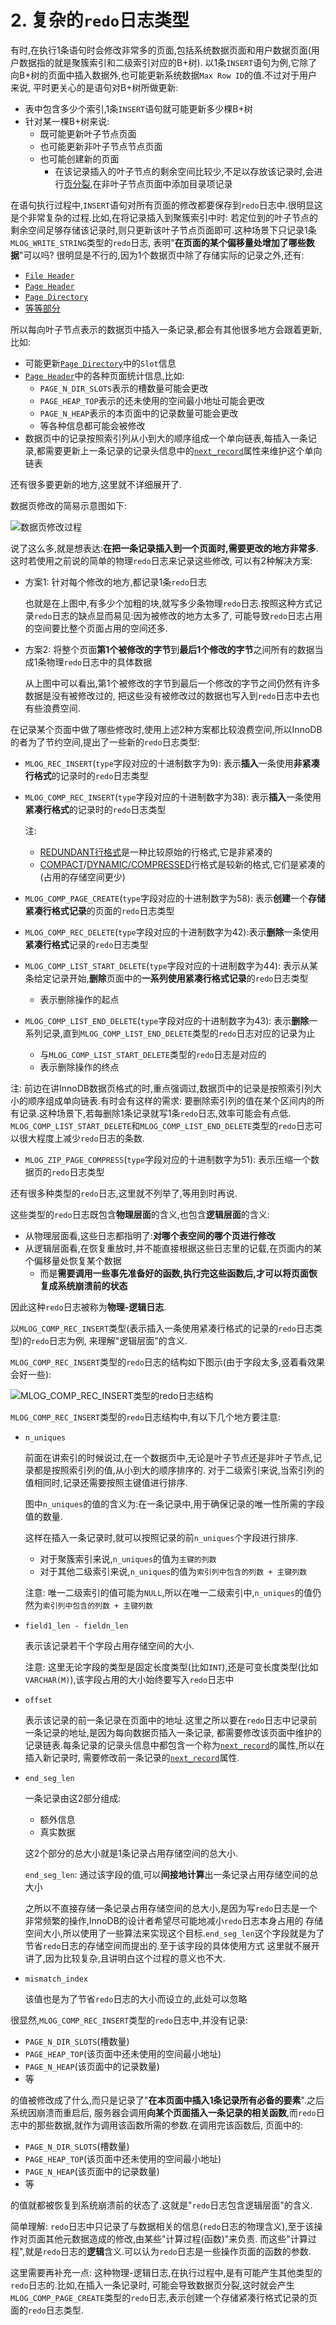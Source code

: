 # 2. 复杂的`redo`日志类型

有时,在执行1条语句时会修改非常多的页面,包括系统数据页面和用户数据页面(用户数据指的就是聚簇索引和二级索引对应的B+树).
以1条`INSERT`语句为例,它除了向B+树的页面中插入数据外,也可能更新系统数据`Max Row ID`的值.不过对于用户来说,
平时更关心的是语句对B+树所做更新:

- 表中包含多少个索引,1条`INSERT`语句就可能更新多少棵B+树
- 针对某一棵B+树来说:
  - 既可能更新叶子节点页面
  - 也可能更新非叶子节点节点页面
  - 也可能创建新的页面
    - 在该记录插入的叶子节点的剩余空间比较少,不足以存放该记录时,会进行[页分裂](https://github.com/rayallen20/howDoesMySQLWork/blob/main/%E7%AC%AC6%E7%AB%A0%20%E5%BF%AB%E9%80%9F%E6%9F%A5%E8%AF%A2%E7%9A%84%E7%A7%98%E7%B1%8D--B%2B%E6%A0%91%E7%B4%A2%E5%BC%95/2.%20%E7%B4%A2%E5%BC%95/1.%20%E4%B8%80%E4%B8%AA%E7%AE%80%E5%8D%95%E7%9A%84%E7%B4%A2%E5%BC%95%E6%96%B9%E6%A1%88/1.%20%E4%B8%8B%E4%B8%80%E4%B8%AA%E6%95%B0%E6%8D%AE%E9%A1%B5%E4%B8%AD%E7%9A%84%E7%94%A8%E6%88%B7%E8%AE%B0%E5%BD%95%E7%9A%84%E4%B8%BB%E9%94%AE%E5%80%BC%E5%BF%85%E9%A1%BB%E5%A4%A7%E4%BA%8E%E4%B8%8A%E4%B8%80%E4%B8%AA%E9%A1%B5%E4%B8%AD%E7%94%A8%E6%88%B7%E8%AE%B0%E5%BD%95%E7%9A%84%E4%B8%BB%E9%94%AE%E5%80%BC.md),在非叶子节点页面中添加目录项记录

在语句执行过程中,`INSERT`语句对所有页面的修改都要保存到`redo`日志中.很明显这是个非常复杂的过程.比如,在将记录插入到聚簇索引中时:
若定位到的叶子节点的剩余空间足够存储该记录时,则只更新该叶子节点页面即可.这种场景下只记录1条`MLOG_WRITE_STRING`类型的`redo`日志,
表明"**在页面的某个偏移量处增加了哪些数据**"可以吗? 很明显是不行的,因为1个数据页中除了存储实际的记录之外,还有:

- [`File Header`](https://github.com/rayallen20/howDoesMySQLWork/blob/main/%E7%AC%AC5%E7%AB%A0%20%E7%9B%9B%E6%94%BE%E8%AE%B0%E5%BD%95%E7%9A%84%E5%A4%A7%E7%9B%92%E5%AD%90--InnoDB%E6%95%B0%E6%8D%AE%E9%A1%B5%E7%BB%93%E6%9E%84/6.%20File%20Header(%E6%96%87%E4%BB%B6%E5%A4%B4%E9%83%A8).md)
- [`Page Header`](https://github.com/rayallen20/howDoesMySQLWork/blob/main/%E7%AC%AC5%E7%AB%A0%20%E7%9B%9B%E6%94%BE%E8%AE%B0%E5%BD%95%E7%9A%84%E5%A4%A7%E7%9B%92%E5%AD%90--InnoDB%E6%95%B0%E6%8D%AE%E9%A1%B5%E7%BB%93%E6%9E%84/5.%20Page%20Header(%E9%A1%B5%E9%9D%A2%E5%A4%B4%E9%83%A8).md)
- [`Page Directory`](https://github.com/rayallen20/howDoesMySQLWork/blob/main/%E7%AC%AC5%E7%AB%A0%20%E7%9B%9B%E6%94%BE%E8%AE%B0%E5%BD%95%E7%9A%84%E5%A4%A7%E7%9B%92%E5%AD%90--InnoDB%E6%95%B0%E6%8D%AE%E9%A1%B5%E7%BB%93%E6%9E%84/4.%20Page%20Directory(%E9%A1%B5%E7%9B%AE%E5%BD%95).md)
- [等等部分](https://github.com/rayallen20/howDoesMySQLWork/tree/main/%E7%AC%AC5%E7%AB%A0%20%E7%9B%9B%E6%94%BE%E8%AE%B0%E5%BD%95%E7%9A%84%E5%A4%A7%E7%9B%92%E5%AD%90--InnoDB%E6%95%B0%E6%8D%AE%E9%A1%B5%E7%BB%93%E6%9E%84)

所以每向叶子节点表示的数据页中插入一条记录,都会有其他很多地方会跟着更新,比如:

- 可能更新[`Page Directory`](https://github.com/rayallen20/howDoesMySQLWork/blob/main/%E7%AC%AC5%E7%AB%A0%20%E7%9B%9B%E6%94%BE%E8%AE%B0%E5%BD%95%E7%9A%84%E5%A4%A7%E7%9B%92%E5%AD%90--InnoDB%E6%95%B0%E6%8D%AE%E9%A1%B5%E7%BB%93%E6%9E%84/4.%20Page%20Directory(%E9%A1%B5%E7%9B%AE%E5%BD%95).md)中的`Slot`信息
- [`Page Header`](https://github.com/rayallen20/howDoesMySQLWork/blob/main/%E7%AC%AC5%E7%AB%A0%20%E7%9B%9B%E6%94%BE%E8%AE%B0%E5%BD%95%E7%9A%84%E5%A4%A7%E7%9B%92%E5%AD%90--InnoDB%E6%95%B0%E6%8D%AE%E9%A1%B5%E7%BB%93%E6%9E%84/5.%20Page%20Header(%E9%A1%B5%E9%9D%A2%E5%A4%B4%E9%83%A8).md)中的各种页面统计信息,比如:
  - `PAGE_N_DIR_SLOTS`表示的槽数量可能会更改
  - `PAGE_HEAP_TOP`表示的还未使用的空间最小地址可能会更改
  - `PAGE_N_HEAP`表示的本页面中的记录数量可能会更改
  - 等各种信息都可能会被修改
- 数据页中的记录按照索引列从小到大的顺序组成一个单向链表,每插入一条记录,都需要更新上一条记录的记录头信息中的[`next_record`](https://github.com/rayallen20/howDoesMySQLWork/blob/f67756ef76cd4d4dcedeb4d7f782eb74d3a39bba/%E7%AC%AC5%E7%AB%A0%20%E7%9B%9B%E6%94%BE%E8%AE%B0%E5%BD%95%E7%9A%84%E5%A4%A7%E7%9B%92%E5%AD%90--InnoDB%E6%95%B0%E6%8D%AE%E9%A1%B5%E7%BB%93%E6%9E%84/3.%20%E8%AE%B0%E5%BD%95%E5%9C%A8%E9%A1%B5%E4%B8%AD%E7%9A%84%E5%AD%98%E5%82%A8/1.%20%E8%AE%B0%E5%BD%95%E5%A4%B4%E4%BF%A1%E6%81%AF/6.%20next_record.md)属性来维护这个单向链表

还有很多要更新的地方,这里就不详细展开了.

数据页修改的简易示意图如下:

![数据页修改过程](./img/数据页修改过程.jpg)

说了这么多,就是想表达:**在把一条记录插入到一个页面时,需要更改的地方非常多**.这时若使用之前说的简单的物理`redo`日志来记录这些修改,
可以有2种解决方案:

- 方案1: 针对每个修改的地方,都记录1条`redo`日志

    也就是在上图中,有多少个加粗的块,就写多少条物理`redo`日志.按照这种方式记录`redo`日志的缺点显而易见:因为被修改的地方太多了,
    可能导致`redo`日志占用的空间要比整个页面占用的空间还多.

- 方案2: 将整个页面**第1个被修改的字节**到**最后1个修改的字节**之间所有的数据当成1条物理`redo`日志中的具体数据

    从上图中可以看出,第1个被修改的字节到最后一个修改的字节之间仍然有许多数据是没有被修改过的,
    把这些没有被修改过的数据也写入到`redo`日志中去也有些浪费空间.

在记录某个页面中做了哪些修改时,使用上述2种方案都比较浪费空间,所以InnoDB的者为了节约空间,提出了一些新的`redo`日志类型:

- `MLOG_REC_INSERT`(`type`字段对应的十进制数字为9): 表示**插入**一条使用**非紧凑行格式**的记录时的`redo`日志类型
- `MLOG_COMP_REC_INSERT`(`type`字段对应的十进制数字为38): 表示**插入**一条使用**紧凑行格式**的记录时的`redo`日志类型

    注:

    - [REDUNDANT行格式](https://github.com/rayallen20/howDoesMySQLWork/tree/main/%E7%AC%AC4%E7%AB%A0%20%E4%BB%8E%E4%B8%80%E6%9D%A1%E8%AE%B0%E5%BD%95%E8%AF%B4%E8%B5%B7--InnoDB%E8%AE%B0%E5%BD%95%E5%AD%98%E5%82%A8%E7%BB%93%E6%9E%84/3.%20InnoDB%E8%A1%8C%E6%A0%BC%E5%BC%8F/3.%20REDUNDANT%E8%A1%8C%E6%A0%BC%E5%BC%8F)是一种比较原始的行格式,它是非紧凑的
    - [COMPACT](https://github.com/rayallen20/howDoesMySQLWork/tree/main/%E7%AC%AC4%E7%AB%A0%20%E4%BB%8E%E4%B8%80%E6%9D%A1%E8%AE%B0%E5%BD%95%E8%AF%B4%E8%B5%B7--InnoDB%E8%AE%B0%E5%BD%95%E5%AD%98%E5%82%A8%E7%BB%93%E6%9E%84/3.%20InnoDB%E8%A1%8C%E6%A0%BC%E5%BC%8F/2.%20COMPACT%E8%A1%8C%E6%A0%BC%E5%BC%8F)/[DYNAMIC/COMPRESSED](https://github.com/rayallen20/howDoesMySQLWork/blob/main/%E7%AC%AC4%E7%AB%A0%20%E4%BB%8E%E4%B8%80%E6%9D%A1%E8%AE%B0%E5%BD%95%E8%AF%B4%E8%B5%B7--InnoDB%E8%AE%B0%E5%BD%95%E5%AD%98%E5%82%A8%E7%BB%93%E6%9E%84/3.%20InnoDB%E8%A1%8C%E6%A0%BC%E5%BC%8F/5.%20DYNAMIC%E5%92%8CCOMPRESSED%E8%A1%8C%E6%A0%BC%E5%BC%8F.md)行格式是较新的格式,它们是紧凑的(占用的存储空间更少)

- `MLOG_COMP_PAGE_CREATE`(`type`字段对应的十进制数字为58): 表示**创建**一个**存储紧凑行格式记录**的页面的`redo`日志类型
- `MLOG_COMP_REC_DELETE`(`type`字段对应的十进制数字为42):表示**删除**一条使用**紧凑行格式**记录的`redo`日志类型
- `MLOG_COMP_LIST_START_DELETE`(`type`字段对应的十进制数字为44): 表示从某条给定记录开始,**删除**页面中的**一系列使用紧凑行格式记录**的`redo`日志类型
  - 表示删除操作的起点
- `MLOG_COMP_LIST_END_DELETE`(`type`字段对应的十进制数字为43): 表示**删除**一系列记录,直到`MLOG_COMP_LIST_END_DELETE`类型的`redo`日志对应的记录为止
  - 与`MLOG_COMP_LIST_START_DELETE`类型的`redo`日志是对应的
  - 表示删除操作的终点

注: 前边在讲InnoDB数据页格式的时,重点强调过,数据页中的记录是按照索引列大小的顺序组成单向链表.有时会有这样的需求:
要删除索引列的值在某个区间内的所有记录.这种场景下,若每删除1条记录就写1条`redo`日志,效率可能会有点低.
`MLOG_COMP_LIST_START_DELETE`和`MLOG_COMP_LIST_END_DELETE`类型的`redo`日志可以很大程度上减少`redo`日志的条数.

- `MLOG_ZIP_PAGE_COMPRESS`(`type`字段对应的十进制数字为51): 表示压缩一个数据页的`redo`日志类型

还有很多种类型的`redo`日志,这里就不列举了,等用到时再说.

这些类型的`redo`日志既包含**物理层面**的含义,也包含**逻辑层面**的含义:

- 从物理层面看,这些日志都指明了:**对哪个表空间的哪个页进行修改**
- 从逻辑层面看,在恢复重放时,并不能直接根据这些日志里的记载,在页面内的某个偏移量处恢复某个数据
  - 而是**需要调用一些事先准备好的函数,执行完这些函数后,才可以将页面恢复成系统崩溃前的状态**

因此这种`redo`日志被称为**物理-逻辑日志**.

以`MLOG_COMP_REC_INSERT`类型(表示插入一条使用紧凑行格式的记录的`redo`日志类型)的`redo`日志为例,
来理解"逻辑层面"的含义.

`MLOG_COMP_REC_INSERT`类型的`redo`日志的结构如下图示(由于字段太多,竖着看效果会好一些):

![MLOG_COMP_REC_INSERT类型的redo日志结构](./img/MLOG_COMP_REC_INSERT类型的redo日志结构.jpg)

`MLOG_COMP_REC_INSERT`类型的`redo`日志结构中,有以下几个地方要注意:

- `n_uniques`

    前面在讲索引的时候说过,在一个数据页中,无论是叶子节点还是非叶子节点,记录都是按照索引列的值,从小到大的顺序排序的.
    对于二级索引来说,当索引列的值相同时,记录还需要按照主键值进行排序.
    
    图中`n_uniques`的值的含义为:在一条记录中,用于确保记录的唯一性所需的字段值的数量.
    
    这样在插入一条记录时,就可以按照记录的前`n_uniques`个字段进行排序.
    
    - 对于聚簇索引来说,`n_uniques`的值为`主键的列数`
    - 对于其他二级索引来说,`n_uniques`的值为`索引列中包含的列数 + 主键列数`

    注意: 唯一二级索引的值可能为`NULL`,所以在唯一二级索引中,`n_uniques`的值仍然为`索引列中包含的列数 + 主键列数` 

- `field1_len - fieldn_len`

    表示该记录若干个字段占用存储空间的大小.
    
    注意: 这里无论字段的类型是固定长度类型(比如`INT`),还是可变长度类型(比如`VARCHAR(M)`),该字段占用的大小始终要写入`redo`日志中

- `offset`

    表示该记录的前一条记录在页面中的地址.这里之所以要在`redo`日志中记录前一条记录的地址,是因为每向数据页插入一条记录,
    都需要修改该页面中维护的记录链表.每条记录的记录头信息中都包含一个称为[`next_record`](https://github.com/rayallen20/howDoesMySQLWork/blob/f67756ef76cd4d4dcedeb4d7f782eb74d3a39bba/%E7%AC%AC5%E7%AB%A0%20%E7%9B%9B%E6%94%BE%E8%AE%B0%E5%BD%95%E7%9A%84%E5%A4%A7%E7%9B%92%E5%AD%90--InnoDB%E6%95%B0%E6%8D%AE%E9%A1%B5%E7%BB%93%E6%9E%84/3.%20%E8%AE%B0%E5%BD%95%E5%9C%A8%E9%A1%B5%E4%B8%AD%E7%9A%84%E5%AD%98%E5%82%A8/1.%20%E8%AE%B0%E5%BD%95%E5%A4%B4%E4%BF%A1%E6%81%AF/6.%20next_record.md)的属性,所以在插入新记录时,
    需要修改前一条记录的[`next_record`](https://github.com/rayallen20/howDoesMySQLWork/blob/f67756ef76cd4d4dcedeb4d7f782eb74d3a39bba/%E7%AC%AC5%E7%AB%A0%20%E7%9B%9B%E6%94%BE%E8%AE%B0%E5%BD%95%E7%9A%84%E5%A4%A7%E7%9B%92%E5%AD%90--InnoDB%E6%95%B0%E6%8D%AE%E9%A1%B5%E7%BB%93%E6%9E%84/3.%20%E8%AE%B0%E5%BD%95%E5%9C%A8%E9%A1%B5%E4%B8%AD%E7%9A%84%E5%AD%98%E5%82%A8/1.%20%E8%AE%B0%E5%BD%95%E5%A4%B4%E4%BF%A1%E6%81%AF/6.%20next_record.md)属性.

- `end_seg_len`

    一条记录由这2部分组成:

    - 额外信息
    - 真实数据

    这2个部分的总大小就是1条记录占用存储空间的总大小.

    `end_seg_len`: 通过该字段的值,可以**间接地计算**出一条记录占用存储空间的总大小
    
    之所以不直接存储一条记录占用存储空间的总大小,是因为写`redo`日志是一个非常频繁的操作,InnoDB的设计者希望尽可能地减小`redo`日志本身占用的
    存储空间大小,所以使用了一些算法来实现这个目标.`end_seg_len`这个字段就是为了节省`redo`日志的存储空间而提出的.至于该字段的具体使用方式
    这里就不展开讲了,因为比较复杂,且讲明白这个过程的意义也不大.

- `mismatch_index`

    该值也是为了节省`redo`日志的大小而设立的,此处可以忽略

很显然,`MLOG_COMP_REC_INSERT`类型的`redo`日志中,并没有记录:

- `PAGE_N_DIR_SLOTS`(槽数量)
- `PAGE_HEAP_TOP`(该页面中还未使用的空间最小地址)
- `PAGE_N_HEAP`(该页面中的记录数量)
- 等

的值被修改成了什么,而只是记录了"**在本页面中插入1条记录所有必备的要素**".之后系统因崩溃而重启后,
服务器会调用**向某个页面插入一条记录的相关函数**,而`redo`日志中的那些数据,就作为调用该函数所需的参数.在调用完该函数后,
页面中的:

- `PAGE_N_DIR_SLOTS`(槽数量)
- `PAGE_HEAP_TOP`(该页面中还未使用的空间最小地址)
- `PAGE_N_HEAP`(该页面中的记录数量)
- 等

的值就都被恢复到系统崩溃前的状态了.这就是"`redo`日志包含逻辑层面"的含义.

简单理解: `redo`日志中只记录了与数据相关的信息(`redo`日志的物理含义),至于该操作对页面其他元数据造成的修改,由某些"计算过程(函数)"来负责.
而这些"计算过程",就是`redo`日志的**逻辑**含义.可以认为`redo`日志是一些操作页面的函数的参数.

这里需要再补充一点: 这种物理-逻辑日志,在执行过程中,是有可能产生其他类型的`redo`日志的.比如,在插入一条记录时,
可能会导致数据页分裂,这时就会产生`MLOG_COMP_PAGE_CREATE`类型的`redo`日志,表示创建一个存储紧凑行格式记录的页面的`redo`日志类型.
